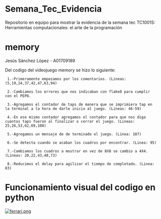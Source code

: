 # Semana_Tec_Evidencia
Repositorio en equipo para mostrar la evidencia de la semana tec TC1001S: Herramientas computacionales: el arte de la programación
# memory
Jesús Sánchez López - A01709189

Del codigo del videojuego memory se hizo lo siguiente:

     1.-Primeramente empezamos por los comentarios. (Lineas: (5,19,24,37,42,47,63,94)

     2.-Cambiamos los errores que nos indicaban con flake8 para cumplir con el PEP8.

     3.-Agregamos el contador de taps de manera que se imprimiera tap en la terminal a la hora de darle inicio al juego. (Lineas: 46-59)
     
     4.-En ese mismo contador agregamos el contador para que nos diga cuantos taps fueron al finalizar o cerrar el juego. (Lineas: 25,26,53,62,69,108)
     
     5.-Agregamos un mensaje de de terminado el juego. (Linea: 107)

     6.-Se detecta cuando se acaban los cuadros por encontrar. (Linea: 95)

     7.-Cambiamos los cuadros a mostrar en vez de 8X8 se cambio a 4X4. (Lineas: 20,22,43,48,73)
     
     8.-Reducimos el delay para agilizar el tiempo de completado. (Linea: 83)
 

 # Funcionamiento visual del codigo en python
 
 [![ferrari.png](https://i.postimg.cc/7Yv9qtLy/ferrari.png)](https://postimg.cc/F1Z3ZZcP)
